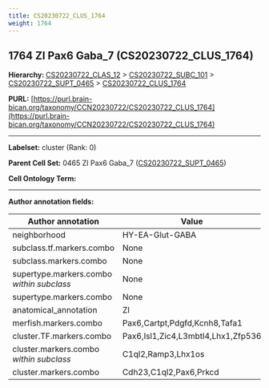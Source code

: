 ```yaml
---
title: CS20230722_CLUS_1764
weight: 1764
---
```

## 1764 ZI Pax6 Gaba_7 (CS20230722_CLUS_1764)
<b>Hierarchy: </b>
[CS20230722_CLAS_12](../CS20230722_CLAS_12) >
[CS20230722_SUBC_101](../CS20230722_SUBC_101) >
[CS20230722_SUPT_0465](../CS20230722_SUPT_0465) >
[CS20230722_CLUS_1764](../CS20230722_CLUS_1764)

**PURL:** [https://purl.brain-bican.org/taxonomy/CCN20230722/CS20230722_CLUS_1764](https://purl.brain-bican.org/taxonomy/CCN20230722/CS20230722_CLUS_1764)

---


**Labelset:** cluster (Rank: 0)

**Parent Cell Set:** 0465 ZI Pax6 Gaba_7 ([CS20230722_SUPT_0465](../CS20230722_SUPT_0465))



**Cell Ontology Term:** 

[MARKER GENES.]: #


---

[TRANSFERRED ANNOTATIONS.]: #


[AUTHOR ANNOTATION FIELDS.]: #


**Author annotation fields:**

| Author annotation | Value |
|-------------------|-------|
|neighborhood|HY-EA-Glut-GABA|
|subclass.tf.markers.combo|None|
|subclass.markers.combo|None|
|supertype.markers.combo _within subclass_|None|
|supertype.markers.combo|None|
|anatomical_annotation|ZI|
|merfish.markers.combo|Pax6,Cartpt,Pdgfd,Kcnh8,Tafa1|
|cluster.TF.markers.combo|Pax6,Isl1,Zic4,L3mbtl4,Lhx1,Zfp536|
|cluster.markers.combo _within subclass_|C1ql2,Ramp3,Lhx1os|
|cluster.markers.combo|Cdh23,C1ql2,Pax6,Prkcd|
